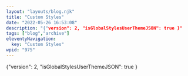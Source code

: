 ```yaml
---
layout: "layouts/blog.njk"
title: "Custom Styles"
date: "2022-05-26 16:53:08"
description: "{"version": 2, "isGlobalStylesUserThemeJSON": true }"
tags: ["blog","archive"]
eleventyNavigation:
  key: "Custom Styles"
wpid: "975"
---
```

{"version": 2, "isGlobalStylesUserThemeJSON": true }